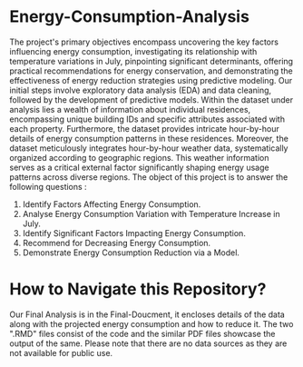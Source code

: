 # Energy-Consumption-Analysis

The project's primary objectives encompass uncovering the key factors
influencing energy consumption, investigating its relationship with
temperature variations in July, pinpointing significant determinants,
offering practical recommendations for energy conservation, and
demonstrating the effectiveness of energy reduction strategies using
predictive modeling.
Our initial steps involve exploratory data analysis (EDA) and data
cleaning, followed by the development of predictive models. Within the
dataset under analysis lies a wealth of information about individual
residences, encompassing unique building IDs and specific attributes
associated with each property. Furthermore, the dataset provides
intricate hour-by-hour details of energy consumption patterns in these
residences.
Moreover, the dataset meticulously integrates hour-by-hour weather
data, systematically organized according to geographic regions. This
weather information serves as a critical external factor significantly
shaping energy usage patterns across diverse regions.
The object of this project is to answer the following questions :
1. Identify Factors Affecting Energy Consumption.
2. Analyse Energy Consumption Variation with Temperature Increase
in July.
3. Identify Significant Factors Impacting Energy Consumption.
4. Recommend for Decreasing Energy Consumption.
5. Demonstrate Energy Consumption Reduction via a Model.

# How to Navigate this Repository?

Our Final Analysis is in the Final-Doucment, it encloses details of the data along with the projected energy consumption and how to reduce it. The two ".RMD" files consist of the code and the similar PDF files showcase the output of the same. Please note that there are no data sources as they are not available for public use.
